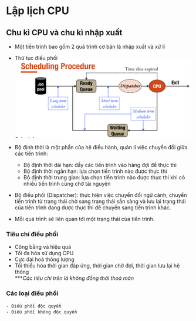 # Lập lịch CPU
## Chu kì CPU và chu kì nhập xuất
- Một tiến trình bao gồm 2 quá trình cơ bản là nhập xuất và xử lí

- Thử tục điều phối
    <img src="w2img/schedule_proc.png">

- Bộ định thời là một phần của hệ điều hành, quản lí việc chuyển đổi giữa các tiến trình:
    - Bộ định thời dài hạn: đẩy các tiến trình vào hàng đợi để thực thi
    - Bộ định thời ngắn hạn: lựa chọn tiến trình nào được thực thi
    - Bộ định thời trung gian: lựa chọn tiến trình nào được thực thi khi có nhiều tiến trình cùng chờ tài nguyên

- Bộ điều phối (Dispatcher): thực hiện việc chuyển đổi ngữ cảnh, chuyển tiến trình từ trạng thái chờ sang trạng thái sẵn sàng và lưu lại trạng thái của tiến trình đang được thực thi để chuyển sang tiến trình khác.

- Mỗi quá trình sẽ liên quan tới một trạng thái của tiến trình.

### Tiêu chí điều phối
- Công bằng và hiệu quá
- Tối đa hóa sử dụng CPU
- Cực đại hoá thông lượng
- Tối thiểu hóa thời gian đáp ứng, thời gian chờ đợi, thời gian lưu lại hệ thống <br> 
****Các tiêu chí trên là không đồng thời thoả mãn*

### Các loại điều phối
    - Điều phối độc quyền
    - Điều phối không độc quyền




